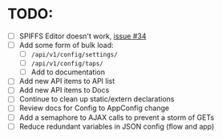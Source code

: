 # TODO:

- [ ] SPIFFS Editor doesn't work, [issue #34](https://github.com/lbussy/keg-cop/issues/34)
- [ ] Add some form of bulk load:
    - [ ] `/api/v1/config/settings/`
    - [ ] `/api/v1/config/taps/`
    - [ ] Add to documentation
- [ ] Add new API items to API list
- [ ] Add new API items to Docs
- [ ] Continue to clean up static/extern declarations
- [ ] Review docs for Config to AppConfig change
- [ ] Add a semaphore to AJAX calls to prevent a storm of GETs
- [ ] Reduce redundant variables in JSON config (flow and app)
